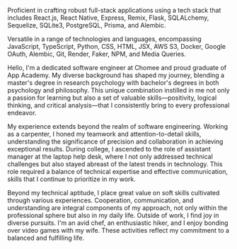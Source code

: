 Proficient in crafting robust full-stack applications using a tech stack that includes React.js, React Native, Express, Remix, Flask, SQLALchemy, Sequelize, SQLite3, PostgreSQL, Prisma, and Alembic.

Versatile in a range of technologies and languages, encompassing JavaScript, TypeScript, Python, CSS, HTML, JSX, AWS S3, Docker, Google OAuth, Alembic, Git, Render, Faker, NPM, and Media Queries.

Hello, I'm a dedicated software engineer at Chomee and proud graduate of App Academy. My diverse background has shaped my journey, blending a master's degree in research psychology with bachelor's degrees in both psychology and philosophy. This unique combination instilled in me not only a passion for learning but also a set of valuable skills—positivity, logical thinking, and critical analysis—that I consistently bring to every professional endeavor.

My experience extends beyond the realm of software engineering. Working as a carpenter, I honed my teamwork and attention-to-detail skills, understanding the significance of precision and collaboration in achieving exceptional results. During college, I ascended to the role of assistant manager at the laptop help desk, where I not only addressed technical challenges but also stayed abreast of the latest trends in technology. This role required a balance of technical expertise and effective communication, skills that I continue to prioritize in my work.

Beyond my technical aptitude, I place great value on soft skills cultivated through various experiences. Cooperation, communication, and understanding are integral components of my approach, not only within the professional sphere but also in my daily life. Outside of work, I find joy in diverse pursuits. I'm an avid chef, an enthusiastic hiker, and I enjoy bonding over video games with my wife. These activities reflect my commitment to a balanced and fulfilling life.

